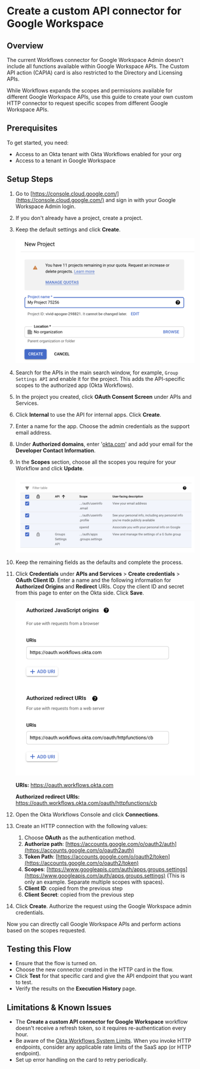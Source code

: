 # Create a custom API connector for Google Workspace

## Overview

The current Workflows connector for Google Workspace Admin doesn't include all functions available within Google Workspace APIs. The Custom API action (CAPIA) card is also restricted to the Directory and Licensing APIs. 

While Workflows expands the scopes and permissions available for different Google Workspace APIs, use this guide to create your own custom HTTP connector to request specific scopes from different Google Workspace APIs.

## Prerequisites

To get started, you need:

*   Access to an Okta tenant with Okta Workflows enabled for your org
*   Access to a tenant in Google Workspace

## Setup Steps

1. Go to [https://console.cloud.google.com/](https://console.cloud.google.com/) and sign in with your Google Workspace Admin login.
1. If you don't already have a project, create a project.
1. Keep the default settings and click **Create**.

    <img src="images/image1.png" width="600" class="center">

1. Search for the APIs in the main search window, for example, `Group Settings API` and enable it for the project. This adds the API-specific scopes to the authorized app (Okta Workflows).
1. In the project you created, click **OAuth Consent Screen** under APIs and Services.
1. Click **Internal** to use the API for internal apps. Click **Create**.
1. Enter a name for the app. Choose the admin credentials as the support email address. 
1. Under **Authorized domains**, enter '[okta.com](http://okta.com/)' and add your email for the **Developer Contact Information**.
1. In the **Scopes** section, choose all the scopes you require for your Workflow and click **Update**.

    <img src="images/image2.png" width="800" class="center">

1. Keep the remaining fields as the defaults and complete the process.
1. Click **Credentials** under **APIs and Services** > **Create credentials** > **OAuth Client ID**. Enter a name and the following information for **Authorized Origins** and **Redirect** URIs. Copy the client ID and secret from this page to enter on the Okta side. Click **Save**.

    <img src="images/image3.png" width="500" class="center">

   **URIs:** https://oauth.workflows.okta.com
   
   **Authorized redirect URIs:** https://oauth.workflows.okta.com/oauth/httpfunctions/cb

1. Open the Okta Workflows Console and click **Connections**.
1. Create an HTTP connection with the following values:
    1. Choose **OAuth** as the authentication method.
    2. **Authorize path**: [https://accounts.google.com/o/oauth2/auth](https://accounts.google.com/o/oauth2auth)
    3. **Token Path**: [https://accounts.google.com/o/oauth2/token](https://accounts.google.com/o/oauth2/token)
    4. **Scopes**: [https://www.googleapis.com/auth/apps.groups.settings](https://www.googleapis.com/auth/apps.groups.settings) (This is only an example. Separate multiple scopes with spaces).
    5. **Client ID**: copied from the previous step
    6. **Client Secret**: copied from the previous step
1. Click **Create**. Authorize the request using the Google Workspace admin credentials.

Now you can directly call Google Workspace APIs and perform actions based on the scopes requested.


## Testing this Flow

- Ensure that the flow is turned on.
- Choose the new connector created in the HTTP card in the flow.
- Click **Test** for that specific card and give the API endpoint that you want to test.
- Verify the results on the **Execution History** page.

## Limitations & Known Issues 

- The **Create a custom API connector for Google Workspace** workflow doesn't receive a refresh token, so it requires re-authentication every hour.
- Be aware of the [Okta Workflows System Limits](https://help.okta.com/en/prod/Content/Topics/Workflows/workflows-system-limits.htm). When you invoke HTTP endpoints, consider any applicable rate limits of the SaaS app (or HTTP endpoint).
- Set up error handling on the card to retry periodically.